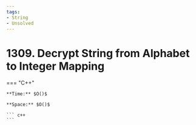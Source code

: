 ```yaml
---
tags:
- String
- Unsolved
---
```



# 1309. Decrypt String from Alphabet to Integer Mapping

=== "C++"

    **Time:** $O()$

    **Space:** $O()$

    ``` c++
    ```